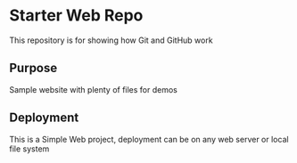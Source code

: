 # Starter Web Repo

This repository is for showing how Git and GitHub work

## Purpose

Sample website with plenty of files for demos

## Deployment

This is a Simple Web project, deployment can be on any web server or local file system